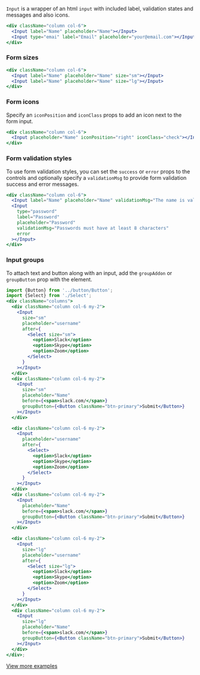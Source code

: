 `Input` is a wrapper of an html `input` with included label, validation states and messages and also icons.

```jsx
<div className="column col-6">
  <Input label="Name" placeholder="Name"></Input>
  <Input type="emai" label="Email" placeholder="your@email.com"></Input>
</div>
```

### Form sizes

```jsx
<div className="column col-6">
  <Input label="Name" placeholder="Name" size="sm"></Input>
  <Input label="Name" placeholder="Name" size="lg"></Input>
</div>
```

### Form icons

Specify an `iconPosition` and `iconClass` props to add an icon next to the form input.

```jsx
<div className="column col-6">
  <Input placeholder="Name" iconPosition="right" iconClass="check"></Input>
</div>
```

### Form validation styles

To use form validation styles, you can set the `success` or `error` props to the controls and optionally specify a `validationMsg` to provide form validation success and error messages.

```jsx
<div className="column col-6">
  <Input label="Name" placeholder="Name" validationMsg="The name is valid" success></Input>
  <Input
    type="password"
    label="Password"
    placeholder="Password"
    validationMsg="Passwords must have at least 8 characters"
    error
  ></Input>
</div>
```

### Input groups

To attach text and button along with an input, add the `groupAddon` or `groupButton` prop with the element.

```jsx
import {Button} from '../button/Button';
import {Select} from './Select';
<div className="columns">
  <div className="column col-6 my-2">
    <Input
      size="sm"
      placeholder="username"
      after={
        <Select size="sm">
          <option>Slack</option>
          <option>Skype</option>
          <option>Zoom</option>
        </Select>
      }
    ></Input>
  </div>
  <div className="column col-6 my-2">
    <Input
      size="sm"
      placeholder="Name"
      before={<span>slack.com/</span>}
      groupButton={<Button className="btn-primary">Submit</Button>}
    ></Input>
  </div>

  <div className="column col-6 my-2">
    <Input
      placeholder="username"
      after={
        <Select>
          <option>Slack</option>
          <option>Skype</option>
          <option>Zoom</option>
        </Select>
      }
    ></Input>
  </div>
  <div className="column col-6 my-2">
    <Input
      placeholder="Name"
      before={<span>slack.com/</span>}
      groupButton={<Button className="btn-primary">Submit</Button>}
    ></Input>
  </div>

  <div className="column col-6 my-2">
    <Input
      size="lg"
      placeholder="username"
      after={
        <Select size="lg">
          <option>Slack</option>
          <option>Skype</option>
          <option>Zoom</option>
        </Select>
      }
    ></Input>
  </div>
  <div className="column col-6 my-2">
    <Input
      size="lg"
      placeholder="Name"
      before={<span>slack.com/</span>}
      groupButton={<Button className="btn-primary">Submit</Button>}
    ></Input>
  </div>
</div>;
```

[View more examples](https://picturepan2.github.io/spectre/elements/forms.html#forms-input)
